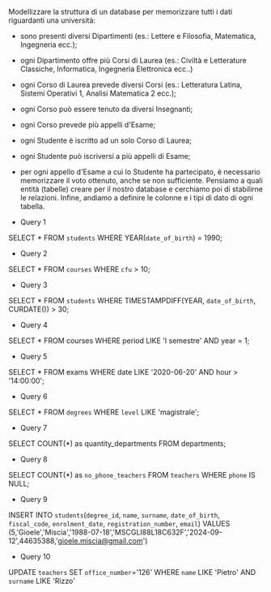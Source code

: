 Modellizzare la struttura di un database per memorizzare tutti i dati riguardanti una università:
- sono presenti diversi Dipartimenti (es.: Lettere e Filosofia, Matematica, Ingegneria ecc.);
- ogni Dipartimento offre più Corsi di Laurea (es.: Civiltà e Letterature Classiche, Informatica, Ingegneria Elettronica ecc..)
- ogni Corso di Laurea prevede diversi Corsi (es.: Letteratura Latina, Sistemi Operativi 1, Analisi Matematica 2 ecc.);
- ogni Corso può essere tenuto da diversi Insegnanti;
- ogni Corso prevede più appelli d'Esame;
- ogni Studente è iscritto ad un solo Corso di Laurea;
- ogni Studente può iscriversi a più appelli di Esame;
- per ogni appello d'Esame a cui lo Studente ha partecipato, è necessario memorizzare il voto ottenuto, anche se non sufficiente.
Pensiamo a quali entità (tabelle) creare per il nostro database e cerchiamo poi di stabilirne le relazioni. Infine, andiamo a definire le colonne e i tipi di dato di ogni tabella.



- Query 1

SELECT * 
FROM `students` 
WHERE YEAR(`date_of_birth`) = 1990;

- Query 2

SELECT *
FROM `courses`
WHERE `cfu` > 10;

- Query 3

SELECT *
FROM `students`
WHERE TIMESTAMPDIFF(YEAR, `date_of_birth`, CURDATE()) > 30;

- Query 4

SELECT *
FROM courses
WHERE period LIKE 'I semestre'
AND year = 1;

- Query 5

SELECT *
FROM exams
WHERE date LIKE '2020-06-20'
AND hour > '14:00:00';

- Query 6

SELECT *
FROM `degrees`
WHERE `level` LIKE 'magistrale';

- Query 7

SELECT COUNT(*) as quantity_departments
FROM departments;

- Query 8

SELECT COUNT(*) as `no_phone_teachers`
FROM `teachers`
WHERE `phone` IS NULL;

- Query 9

INSERT INTO `students`(`degree_id`, `name`, `surname`, `date_of_birth`, `fiscal_code`, `enrolment_date`, `registration_number`, `email`) VALUES (5,'Gioele','Miscia','1988-07-18','MSCGLI88L18C632F','2024-09-12',44635388,'gioele.miscia@gmail.com')

- Query 10

UPDATE `teachers`
SET `office_number`='126'
WHERE `name` LIKE 'Pietro'
AND `surname` LIKE 'Rizzo'
